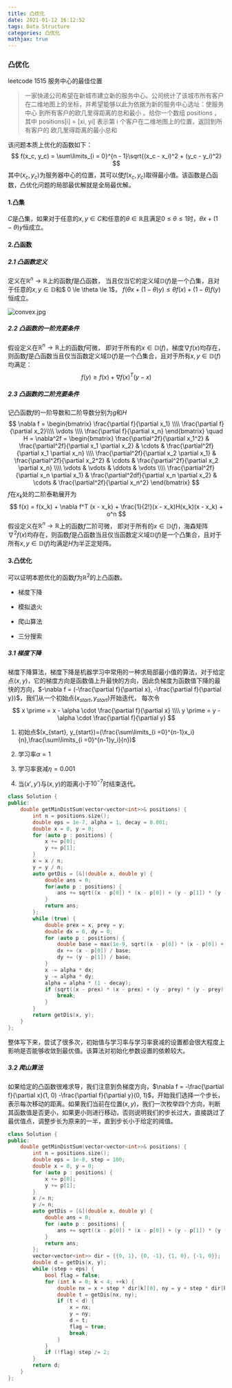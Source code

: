 ```yaml
---
title: 凸优化
date: 2021-01-12 16:12:52
tags: Data Structure
categories: 凸优化
mathjax: true
---
```


### 凸优化

leetcode 1515 服务中心的最佳位置

>一家快递公司希望在新城市建立新的服务中心。公司统计了该城市所有客户在二维地图上的坐标，并希望能够以此为依据为新的服务中心选址：使服务中心 到所有客户的欧几里得距离的总和最小 。给你一个数组 positions ，其中 positions[i] = [xi, yi] 表示第 i 个客户在二维地图上的位置，返回到所有客户的 欧几里得距离的最小总和 
>

该问题本质上优化的函数如下：
$$
f(x_c, y_c) = \sum\limits_{i = 0}^{n - 1}\sqrt{(x_c - x_i)^2 + (y_c - y_i)^2}
$$
其中$(x_c, y_c)$为服务器中心的位置，其可以使$f(x_c, y_c)$取得最小值。该函数是凸函数，凸优化问题的局部最优解就是全局最优解。

#### 1.凸集

$C$是凸集，如果对于任意的$x,y\in C$和任意的$\theta \in \mathbb{R}$且满足$0 \le \theta \le 1$时，$\theta x + (1 - \theta) y$恒成立。

#### 2.凸函数

##### 2.1 凸函数定义

定义在$\mathbb{R}^n \rightarrow \mathbb{R}$上的函数$f$是凸函数， 当且仅当它的定义域$\mathbb{D}(f)$是一个凸集，且对于任意的$x, y \in \mathbb{D}$和$ 0 \le \theta \le 1$， $f(\theta x + (1 - \theta)y) \le \theta f(x) + (1 - \theta)f(y)$恒成立。

![convex.jpg](https://i.loli.net/2021/01/12/HC9usSizqw75WJ3.png)

##### 2.2 凸函数的一阶充要条件

假设定义在$\mathbb{R}^n \rightarrow \mathbb{R}$上的函数$f$可微， 即对于所有的$x \in \mathbb{D}(f)$，梯度$\nabla f(x)$均存在，则函数$f$是凸函数当且仅当函数定义域$\mathbb{D}(f)$是一个凸集合，且对于所有$x, y \in \mathbb{D}(f)$均满足：
$$
f(y) \ge f(x) + \nabla f(x)^T(y - x)
$$

##### 2.3 凸函数的二阶充要条件

记凸函数$f$的一阶导数和二阶导数分别为$g$和$H$
$$
\nabla f = \begin{bmatrix}  \frac{\partial f}{\partial x_1} \\\\ \frac{\partial f}{\partial x_2}\\\\ \vdots \\\\ \frac{\partial f}{\partial x_n} \end{bmatrix} \quad 
H = \nabla^2f = \begin{bmatrix} \frac{\partial^2f}{\partial x_1^2} & \frac{\partial^2f}{\partial x_1 \partial x_2}  &  \cdots &  \frac{\partial^2f}{\partial x_1 \partial x_n} \\\\ \frac{\partial^2f}{\partial x_2 \partial x_1}  &  \frac{\partial^2f}{\partial x_2^2}  &  \cdots  & \frac{\partial^2f}{\partial x_2 \partial x_n} \\\\ \vdots &  \vdots  &  \ddots &  \vdots \\\\ \frac{\partial^2f}{\partial x_n \partial x_1} &   \frac{\partial^2df}{\partial x_n \partial x_2}  & \cdots &  \frac{\partial^2f}{\partial x_n^2} \end{bmatrix}
$$
$f$在$x_k$处的二阶泰勒展开为
$$
f(x) = f(x_k) + \nabla f^T (x - x_k) + \frac{1}{2!}(x - x_k)H(x_k)(x - x_k) + o^n
$$
假设定义在$\mathbb{R}^n \rightarrow \mathbb{R}$上的函数$f$二阶可微， 即对于所有的$x \in \mathbb{D}(f)$，海森矩阵$\nabla^2 f(x)$均存在，则函数$f$是凸函数当且仅当函数定义域$\mathbb{D}(f)$是一个凸集合，且对于所有$x, y \in \mathbb{D}(f)$均满足$H$为半正定矩阵。

#### 3.凸优化

可以证明本题优化的函数$f$为$\mathbb{R}^2$的上凸函数。

+ 梯度下降

+ 模拟退火

+ 爬山算法

+ 三分搜索

##### 3.1 梯度下降

梯度下降算法，梯度下降是机器学习中常用的一种求局部最小值的算法，对于给定点$(x, y)$，它的梯度方向是函数值上升最快的方向，因此负梯度为函数值下降的最快的方向，$-\nabla f = (-\frac{\partial f}{\partial x}, -\frac{\partial f}{\partial y})$，我们从一个初始点$(x_{start}, y_{start})$开始迭代， 每次令
$$
x \prime = x - \alpha \cdot \frac{\partial f}{\partial x} \\\\
y \prime = y - \alpha \cdot \frac{\partial f}{\partial y}
$$

1. 初始点$(x_{start}, y_{start})=(\frac{\sum\limits_{i =0}^{n-1}x_i}{n},\frac{\sum\limits_{i =0}^{n-1}y_i}{n})$

2. 学习率$\alpha = 1$
3. 学习率衰减$\eta = 0.001$
4. 当$(x \prime, y\prime)$与$(x, y)$的距离小于$10^{-7}$时结束迭代。

```c++
class Solution {
public:
    double getMinDistSum(vector<vector<int>>& positions) {
        int n = positions.size();
        double eps = 1e-7, alpha = 1, decay = 0.001;
        double x = 0, y = 0;
        for (auto p : positions) {
            x += p[0];
            y += p[1];
        }
        x = x / n;
        y = y / n;
        auto getDis = [&](double x, double y) {
            double ans = 0;
            for(auto p : positions) {
                ans += sqrt((x - p[0]) * (x - p[0]) + (y - p[1]) * (y - p[1]));
            }
            return ans;
        };
        while (true) {
            double prex = x, prey = y;
            double dx = 0, dy = 0;
            for (auto p : positions) {
                double base = max(1e-9, sqrt((x - p[0]) * (x - p[0]) + (y - p[1]) * (y - p[1])));
                dx += (x - p[0]) / base;
                dy += (y - p[1]) / base;
            }
            x -= alpha * dx;
            y -= alpha * dy;
            alpha = alpha * (1 - decay);
            if (sqrt((x - prex) * (x - prex) + (y - prey) * (y - prey)) < eps) {
                break;
            }
        }
        return getDis(x, y);
    }
};
```

整体写下来，尝试了很多次，初始值与学习率与学习率衰减的设置都会很大程度上影响是否能够收敛到最优值。该算法对初始化参数设置的依赖较大。

##### 3.2 爬山算法

如果给定的凸函数很难求导，我们注意到负梯度方向，$\nabla f = -\frac{\partial f}{\partial x}(1, 0) -\frac{\partial f}{\partial y}(0, 1)$，开始我们选择一个步长，表示每次移动的距离。如果我们当前在位置$(x, y)$，我们一次枚举四个方向，判断其函数值是否更小，如果更小则进行移动，否则说明我们的步长过大，直接跳过了最优值点，调整步长为原来的一半，直到步长小于给定的阈值。

```c++
class Solution {
public:
    double getMinDistSum(vector<vector<int>>& positions) {
        int n = positions.size();
        double eps = 1e-8, step = 100;
        double x = 0, y = 0;
        for (auto p : positions) {
            x += p[0];
            y += p[1];
        }
        x /= n;
        y /= n;
        auto getDis = [&](double x, double y) {
            double ans = 0;
            for (auto p : positions) {
                ans += sqrt((x - p[0]) * (x - p[0]) + (y - p[1]) * (y - p[1]));
            }
            return ans;
        };
        vector<vector<int>> dir = {{0, 1}, {0, -1}, {1, 0}, {-1, 0}};
        double d = getDis(x, y);
        while (step > eps) {
            bool flag = false;
            for (int k = 0; k < 4; ++k) {
                double nx = x + step * dir[k][0], ny = y + step * dir[k][1];
                double t = getDis(nx, ny);
                if (t < d) {
                    x = nx;
                    y = ny;
                    d = t;
                    flag = true;
                    break;
                }
            }
            if (!flag) step /= 2;
        }
        return d;
    }
};
```



